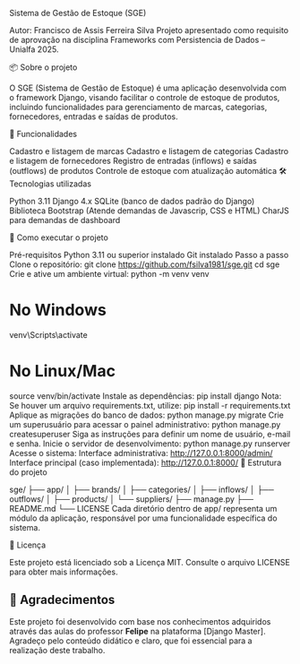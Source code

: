 Sistema de Gestão de Estoque (SGE)

Autor: Francisco de Assis Ferreira Silva
Projeto apresentado como requisito de aprovação na disciplina Frameworks com Persistencia de Dados – Unialfa 2025.

📦 Sobre o projeto

O SGE (Sistema de Gestão de Estoque) é uma aplicação desenvolvida com o framework Django, visando facilitar o controle de estoque de produtos, incluindo funcionalidades para gerenciamento de marcas, categorias, fornecedores, entradas e saídas de produtos.

🧩 Funcionalidades

Cadastro e listagem de marcas
Cadastro e listagem de categorias
Cadastro e listagem de fornecedores
Registro de entradas (inflows) e saídas (outflows) de produtos
Controle de estoque com atualização automática
🛠️ Tecnologias utilizadas

Python 3.11
Django 4.x
SQLite (banco de dados padrão do Django)
Biblioteca Bootstrap (Atende demandas de Javascrip, CSS e HTML)
CharJS para demandas de dashboard

🚀 Como executar o projeto

Pré-requisitos
Python 3.11 ou superior instalado
Git instalado
Passo a passo
Clone o repositório:
git clone https://github.com/fsilva1981/sge.git
cd sge
Crie e ative um ambiente virtual:
python -m venv venv
# No Windows
venv\Scripts\activate
# No Linux/Mac
source venv/bin/activate
Instale as dependências:
pip install django
Nota: Se houver um arquivo requirements.txt, utilize:
pip install -r requirements.txt
Aplique as migrações do banco de dados:
python manage.py migrate
Crie um superusuário para acessar o painel administrativo:
python manage.py createsuperuser
Siga as instruções para definir um nome de usuário, e-mail e senha.
Inicie o servidor de desenvolvimento:
python manage.py runserver
Acesse o sistema:
Interface administrativa: http://127.0.0.1:8000/admin/
Interface principal (caso implementada): http://127.0.0.1:8000/
📁 Estrutura do projeto

sge/
├── app/
│   ├── brands/
│   ├── categories/
│   ├── inflows/
│   ├── outflows/
│   ├── products/
│   └── suppliers/
├── manage.py
├── README.md
└── LICENSE
Cada diretório dentro de app/ representa um módulo da aplicação, responsável por uma funcionalidade específica do sistema.

📝 Licença

Este projeto está licenciado sob a Licença MIT. Consulte o arquivo LICENSE para obter mais informações.




## 🙏 Agradecimentos

Este projeto foi desenvolvido com base nos conhecimentos adquiridos através das aulas do professor **Felipe** na plataforma [Django Master].  
Agradeço pelo conteúdo didático e claro, que foi essencial para a realização deste trabalho.

